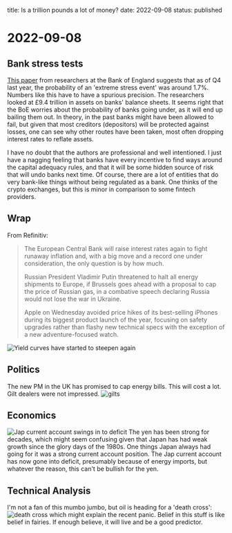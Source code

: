 title: Is a trillion pounds a lot of money?
date: 2022-09-08
status: published
# 2022-09-08
## Bank stress tests
[This paper](https://bankunderground.co.uk/2022/09/08/measuring-capital-at-risk-in-the-uk-banking-sector/) from researchers at the Bank of England suggests that as of Q4 last year, the probability of an 'extreme stress event' was around 1.7%. 
Numbers like this have to have a spurious precision.
The researchers looked at £9.4 trillion  in assets on banks' balance sheets. 
It seems right that the BoE worries about the probability of banks going under, as it will end up bailing them out. In theory, in the past banks might have been allowed to fail, but given that most creditors (depositors) will be protected against losses, one can see why other routes have been taken, most often dropping interest rates to reflate assets.
 
I have no doubt that the authors are professional and well intentioned. I just have a nagging feeling that banks have every incentive to find ways around the capital adequacy rules, and that it will be some hidden source of risk that will undo banks next time. Of course, there are a lot of entities that do very bank-like things without being regulated as a bank. One thinks of the crypto exchanges, but this is minor in comparison to some fintech providers.

## Wrap
From Refinitiv:
> The European Central Bank will raise interest rates again to fight runaway inflation and, with a big move and a record one under consideration, the only question is by how much.
> 
> Russian President Vladimir Putin threatened to halt all energy shipments to Europe, if Brussels goes ahead with a proposal to cap the price of Russian gas, in a combative speech declaring Russia would not lose the war in Ukraine.
> 
> Apple on Wednesday avoided price hikes of its best-selling iPhones during its biggest product launch of the year, focusing on safety upgrades rather than flashy new technical specs with the exception of a new adventure-focused watch.

![Yield curves have started to steepen again](https://www.tradingview.com/x/mpCy33BR/)
## Politics
The new PM in the UK has promised to cap energy bills.
This will cost a lot.
Gilt dealers were not impressed.
![gilts](https://www.tradingview.com/x/13aQBdEH/)
## Economics
![Jap current account swings in to deficit](https://thedailyshot.com/wp-content/uploads/JP-Current-account-unexpectedly-swung-into-deficit2209080435.png)
The yen has been strong for decades, which might seem confusing given that Japan has had weak growth since the glory days of the 1980s. 
One things Japan always had going for it was a strong current account position.
The Jap current account has now gone into deficit, presumably because of energy imports, but whatever the reason, this can't be bullish for the yen.

## Technical Analysis
I'm not a fan of this mumbo jumbo, but oil is heading for a 'death cross':
![death cross](https://www.tradingview.com/x/RpfgjFjA/)
which might explain the recent panic. Belief in this stuff is like belief in fairies. If enough believe, it will live and be a good predictor.
